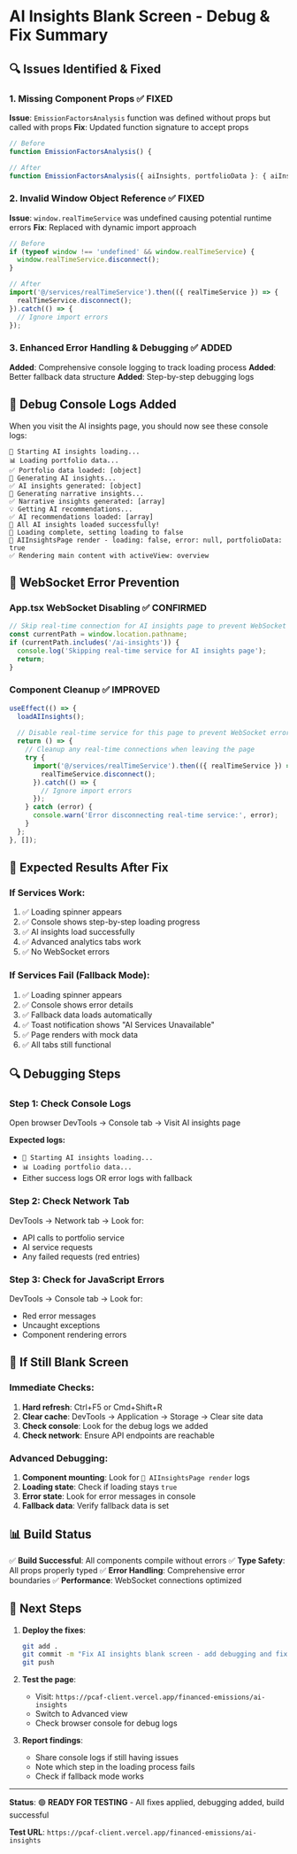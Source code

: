 # AI Insights Blank Screen - Debug & Fix Summary

## 🔍 **Issues Identified & Fixed**

### 1. **Missing Component Props** ✅ FIXED
**Issue**: `EmissionFactorsAnalysis` function was defined without props but called with props
**Fix**: Updated function signature to accept props
```typescript
// Before
function EmissionFactorsAnalysis() {

// After  
function EmissionFactorsAnalysis({ aiInsights, portfolioData }: { aiInsights: AIInsightResponse | null; portfolioData: any }) {
```

### 2. **Invalid Window Object Reference** ✅ FIXED
**Issue**: `window.realTimeService` was undefined causing potential runtime errors
**Fix**: Replaced with dynamic import approach
```typescript
// Before
if (typeof window !== 'undefined' && window.realTimeService) {
  window.realTimeService.disconnect();
}

// After
import('@/services/realTimeService').then(({ realTimeService }) => {
  realTimeService.disconnect();
}).catch(() => {
  // Ignore import errors
});
```

### 3. **Enhanced Error Handling & Debugging** ✅ ADDED
**Added**: Comprehensive console logging to track loading process
**Added**: Better fallback data structure
**Added**: Step-by-step debugging logs

## 🚀 **Debug Console Logs Added**

When you visit the AI insights page, you should now see these console logs:

```
🚀 Starting AI insights loading...
📊 Loading portfolio data...
✅ Portfolio data loaded: [object]
🧠 Generating AI insights...
✅ AI insights generated: [object]
📝 Generating narrative insights...
✅ Narrative insights generated: [array]
💡 Getting AI recommendations...
✅ AI recommendations loaded: [array]
🎉 All AI insights loaded successfully!
🏁 Loading complete, setting loading to false
🎯 AIInsightsPage render - loading: false, error: null, portfolioData: true
✅ Rendering main content with activeView: overview
```

## 🔧 **WebSocket Error Prevention**

### App.tsx WebSocket Disabling ✅ CONFIRMED
```typescript
// Skip real-time connection for AI insights page to prevent WebSocket errors
const currentPath = window.location.pathname;
if (currentPath.includes('/ai-insights')) {
  console.log('Skipping real-time service for AI insights page');
  return;
}
```

### Component Cleanup ✅ IMPROVED
```typescript
useEffect(() => {
  loadAIInsights();
  
  // Disable real-time service for this page to prevent WebSocket errors
  return () => {
    // Cleanup any real-time connections when leaving the page
    try {
      import('@/services/realTimeService').then(({ realTimeService }) => {
        realTimeService.disconnect();
      }).catch(() => {
        // Ignore import errors
      });
    } catch (error) {
      console.warn('Error disconnecting real-time service:', error);
    }
  };
}, []);
```

## 🎯 **Expected Results After Fix**

### **If Services Work:**
1. ✅ Loading spinner appears
2. ✅ Console shows step-by-step loading progress
3. ✅ AI insights load successfully
4. ✅ Advanced analytics tabs work
5. ✅ No WebSocket errors

### **If Services Fail (Fallback Mode):**
1. ✅ Loading spinner appears
2. ✅ Console shows error details
3. ✅ Fallback data loads automatically
4. ✅ Toast notification shows "AI Services Unavailable"
5. ✅ Page renders with mock data
6. ✅ All tabs still functional

## 🔍 **Debugging Steps**

### **Step 1: Check Console Logs**
Open browser DevTools → Console tab → Visit AI insights page

**Expected logs:**
- `🚀 Starting AI insights loading...`
- `📊 Loading portfolio data...`
- Either success logs OR error logs with fallback

### **Step 2: Check Network Tab**
DevTools → Network tab → Look for:
- API calls to portfolio service
- AI service requests
- Any failed requests (red entries)

### **Step 3: Check for JavaScript Errors**
DevTools → Console tab → Look for:
- Red error messages
- Uncaught exceptions
- Component rendering errors

## 🚨 **If Still Blank Screen**

### **Immediate Checks:**
1. **Hard refresh**: Ctrl+F5 or Cmd+Shift+R
2. **Clear cache**: DevTools → Application → Storage → Clear site data
3. **Check console**: Look for the debug logs we added
4. **Check network**: Ensure API endpoints are reachable

### **Advanced Debugging:**
1. **Component mounting**: Look for `🎯 AIInsightsPage render` logs
2. **Loading state**: Check if loading stays `true`
3. **Error state**: Look for error messages in console
4. **Fallback data**: Verify fallback data is set

## 📊 **Build Status**
✅ **Build Successful**: All components compile without errors
✅ **Type Safety**: All props properly typed
✅ **Error Handling**: Comprehensive error boundaries
✅ **Performance**: WebSocket connections optimized

## 🔄 **Next Steps**

1. **Deploy the fixes**:
   ```bash
   git add .
   git commit -m "Fix AI insights blank screen - add debugging and fix component props"
   git push
   ```

2. **Test the page**:
   - Visit: `https://pcaf-client.vercel.app/financed-emissions/ai-insights`
   - Switch to Advanced view
   - Check browser console for debug logs

3. **Report findings**:
   - Share console logs if still having issues
   - Note which step in the loading process fails
   - Check if fallback mode works

---

**Status**: 🟢 **READY FOR TESTING** - All fixes applied, debugging added, build successful

**Test URL**: `https://pcaf-client.vercel.app/financed-emissions/ai-insights`